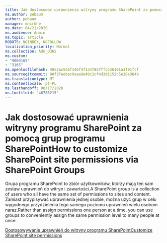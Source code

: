 ```yaml
---
title: Jak dostosować uprawnienia witryny programu SharePoint za pomocą grup programu SharePoint
ms.author: pebaum
author: pebaum
manager: mnirkhe
ms.date: 04/21/2020
ms.audience: Admin
ms.topic: article
ROBOTS: NOINDEX, NOFOLLOW
localization_priority: Normal
ms.collection: Adm_O365
ms.custom:
- "9000165"
- "3165"
ms.openlocfilehash: 49a2ac93bf146f4f134785fffc536101a3f91fcf
ms.sourcegitcommit: 90f37eebec9aaa9e49c2cf4d201152c5e20e384b
ms.translationtype: MT
ms.contentlocale: pl-PL
ms.lasthandoff: 08/17/2020
ms.locfileid: "46786215"
---
```

# <a name="how-to-customize-sharepoint-site-permissions-via-sharepoint-groups"></a><span data-ttu-id="0d11a-102">Jak dostosować uprawnienia witryny programu SharePoint za pomocą grup programu SharePoint</span><span class="sxs-lookup"><span data-stu-id="0d11a-102">How to customize SharePoint site permissions via SharePoint Groups</span></span> 

<span data-ttu-id="0d11a-103">Grupa programu SharePoint to zbiór użytkowników, którzy mają ten sam zestaw uprawnień do witryn i zawartości.</span><span class="sxs-lookup"><span data-stu-id="0d11a-103">A SharePoint group is a collection of users who all have the same set of permissions to sites and content.</span></span> <span data-ttu-id="0d11a-104">Zamiast przypisywać uprawnienia jednej osobie, można użyć grup w celu wygodnego przydzielenia tego samego poziomu uprawnień wielu osobom naraz.</span><span class="sxs-lookup"><span data-stu-id="0d11a-104">Rather than assign permissions one person at a time, you can use groups to conveniently assign the same permission level to many people at once.</span></span>

[<span data-ttu-id="0d11a-105">Dostosowywanie uprawnień do witryny programu SharePoint</span><span class="sxs-lookup"><span data-stu-id="0d11a-105">Customize SharePoint site permissions</span></span>](https://docs.microsoft.com/sharepoint/customize-sharepoint-site-permissions)
